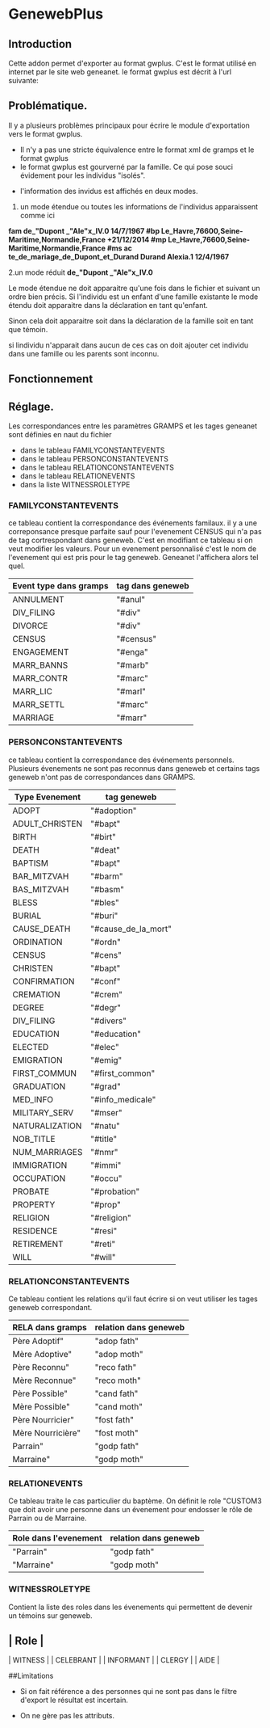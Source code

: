 
# GenewebPlus

## Introduction
Cette addon permet d'exporter au format gwplus. C'est le format utilisé en internet par le site web geneanet.
le format gwplus est décrit à l'url suivante: 

## Problématique.
Il y a plusieurs problèmes principaux pour écrire le module d'exportation vers le format gwplus.
+ Il n'y a pas une stricte équivalence entre le format xml de gramps et le format gwplus
+ le format gwplus est gourverné par la famille. Ce qui pose souci évidement pour les individus "isolés".
* l'information des invidus est affichés en deux modes.
1. un mode étendue ou toutes les informations de l'individus apparaissent comme ici
 
**fam de_"Dupont _"Ale"x_IV.0  14/7/1967 #bp Le_Havre,76600,Seine-Maritime,Normandie,France +21/12/2014 #mp Le_Havre,76600,Seine-Maritime,Normandie,France #ms ac
te_de_mariage_de_Dupont_et_Durand Durand Alexia.1 12/4/1967**

2.un mode réduit 
**de_"Dupont _"Ale"x_IV.0**

Le mode étendue ne doit apparaitre qu'une fois dans le fichier et suivant un ordre bien précis.
Si l'individu est un enfant d'une famille existante le mode étendu doit apparaitre dans la déclaration en tant qu'enfant.

Sinon cela doit apparaitre soit dans la déclaration de la famille soit en tant que témoin.

si lindividu n'apparait dans aucun de ces cas on doit ajouter cet individu dans une famille ou les parents sont inconnu.
## Fonctionnement


## Réglage.

Les correspondances entre les paramètres GRAMPS et les tages geneanet sont définies en naut du fichier
* dans le tableau FAMILYCONSTANTEVENTS
* dans le tableau PERSONCONSTANTEVENTS
* dans le tableau RELATIONCONSTANTEVENTS
* dans le tableau RELATIONEVENTS
* dans la liste WITNESSROLETYPE

### FAMILYCONSTANTEVENTS
ce tableau contient la correspondance des événements familaux. 
il y a une correponsance presque parfaite sauf pour l'evenement CENSUS qui n'a pas de tag cortrespondant dans geneweb. C'est en modifiant ce tableau si on veut modifier les valeurs.
Pour un evenement personnalisé c'est le nom de l'evenement qui est pris pour le tag geneweb. Geneanet l'affichera alors tel quel.

| Event type dans gramps | tag dans geneweb |
| ---------- | ---------------------------- |
| ANNULMENT  | "#anul" |
| DIV_FILING | "#div" |
| DIVORCE    | "#div" |
| CENSUS     | "#census" |
| ENGAGEMENT | "#enga" |
| MARR_BANNS | "#marb" |
| MARR_CONTR | "#marc" |
| MARR_LIC   | "#marl" |
| MARR_SETTL | "#marc" |
| MARRIAGE   | "#marr" |



### PERSONCONSTANTEVENTS
ce tableau contient la correspondance des événements personnels.
Plusieurs évenements ne sont pas reconnus dans geneweb et certains tags geneweb n'ont pas de correspondances dans GRAMPS.

Type Evenement     | tag geneweb |
------------------ | ----------- |
| ADOPT            | "#adoption" |
| ADULT_CHRISTEN   | "#bapt" |
| BIRTH            | "#birt" |
| DEATH            | "#deat" |
| BAPTISM          | "#bapt" |
| BAR_MITZVAH      | "#barm" |
| BAS_MITZVAH      | "#basm" |
| BLESS            | "#bles" |
| BURIAL           | "#buri" |
| CAUSE_DEATH      | "#cause_de_la_mort" |
| ORDINATION       | "#ordn" |
| CENSUS           | "#cens" |
| CHRISTEN         | "#bapt" |
| CONFIRMATION     | "#conf" |
| CREMATION        | "#crem" |
| DEGREE           | "#degr" |
| DIV_FILING       | "#divers" |
| EDUCATION        | "#education" |
| ELECTED          | "#elec" |
| EMIGRATION       | "#emig" |
| FIRST_COMMUN     | "#first_common" |
| GRADUATION       | "#grad" |
| MED_INFO         | "#info_medicale" |
| MILITARY_SERV    | "#mser" |
| NATURALIZATION   | "#natu" |
| NOB_TITLE        | "#title" |
| NUM_MARRIAGES    | "#nmr" |
| IMMIGRATION      | "#immi" |
| OCCUPATION       | "#occu" |
| PROBATE          | "#probation" |
| PROPERTY         | "#prop" |
| RELIGION         | "#religion" |
| RESIDENCE        | "#resi" |
| RETIREMENT       | "#reti" |
| WILL             | "#will" |

### RELATIONCONSTANTEVENTS
Ce tableau contient les relations qu'il faut écrire si on veut utiliser les tages geneweb correspondant.

| RELA dans gramps         | relation dans geneweb |
| ------------------------ | --------------------- |
| Père Adoptif"            | "adop fath" |
| Mère Adoptive"           | "adop moth" |
| Père Reconnu"            | "reco fath" |
| Mère Reconnue"           | "reco moth" |
| Père Possible"           | "cand fath" |
| Mère Possible"           | "cand moth" |
| Père Nourricier"         | "fost fath" |
| Mère Nourricière"        | "fost moth" |
| Parrain"                 | "godp fath" |
| Marraine"                | "godp moth" |

### RELATIONEVENTS
Ce tableau traite le cas particulier du baptème. On définit le role "CUSTOM3 que doit avoir une personne dans un évenement pour endosser le rôle de Parrain ou de Marraine.

| Role dans l'evenement      | relation dans geneweb | 
| -------------------------- | --------------------- |
| "Parrain"                 | "godp fath" |
| "Marraine"                | "godp moth" |

### WITNESSROLETYPE
Contient la liste des roles dans les évenements qui permettent de devenir un témoins sur geneweb.

| Role |
-------
| WITNESS |
| CELEBRANT |
| INFORMANT |
| CLERGY |
| AIDE |



##Limitations

+ Si on fait référence a des personnes qui ne sont pas dans le filtre d'export le résultat est incertain.
* On ne gère pas les attributs.
